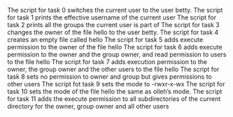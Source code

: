The script for task 0 switches the current user to the user betty.
The script for task 1 prints the effective username of the current user
The script for task 2 prints all the groups the current user is part of
The script for task 3 changes the owner of the file hello to the user betty.
The script for task 4 creates an empty file called hello
The script for task 5 adds execute permission to the owner of the file hello
The script for task 6 adds execute permission to the owner and the group owner, and read permission to users to the file hello
The script for task 7 adds execution permission to the owner, the group owner and the other users to the file hello
The script for task 8 sets no permission to owner and group but gives permissions to other users
The script fot task 9 sets the mode to -rwxr-x-wx
The script for task 10 sets the mode of the file hello the same as olleh’s mode.
The script for task 11 adds the execute permission to all subdirectories of the current directory for the owner, group owner and all other users
